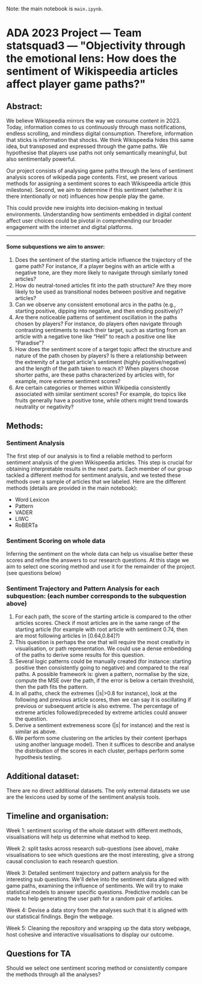 Note: the main notebook is ```main.ipynb```.

# ADA 2023 Project — Team statsquad3 — "Objectivity through the emotional lens: How does the sentiment of Wikispeedia articles affect player game paths?"

## Abstract:

We believe Wikispeedia mirrors the way we consume content in 2023. Today, information comes to us continuously through mass notifications, endless scrolling, and mindless digital consumption. Therefore, information that sticks is information that shocks. We think Wikispeedia hides this same idea, but transposed and expressed through the game paths. We hypothesise that players use paths not only semantically meaningful, but also sentimentally powerful.

Our project consists of analysing game paths through the lens of sentiment analysis scores of wikipedia page contents. First, we present various methods for assigning a sentiment scores to each Wikispeedia article (this milestone). Second, we aim to determine if this sentiment (whether it is there intentionally or not) influences how people play the game.

This could provide new insights into decision-making in textual environments. Understanding how sentiments embedded in digital content affect user choices could be pivotal in comprehending our broader engagement with the internet and digital platforms.

___

#### Some subquestions we aim to answer:
1. Does the sentiment of the starting article influence the trajectory of the game path? For instance, if a player begins with an article with a negative tone, are they more likely to navigate through similarly toned articles?
2. How do neutral-toned articles fit into the path structure? Are they more likely to be used as transitional nodes between positive and negative articles?
3. Can we observe any consistent emotional arcs in the paths (e.g., starting positive, dipping into negative, and then ending positively)?
4. Are there noticeable patterns of sentiment oscillation in the paths chosen by players? For instance, do players often navigate through contrasting sentiments to reach their target, such as starting from an article with a negative tone like “Hell” to reach a positive one like “Paradise”?
5. How does the sentiment score of a target topic affect the structure and nature of the path chosen by players? Is there a relationship between the extremity of a target article's sentiment (highly positive/negative) and the length of the path taken to reach it? When players choose shorter paths, are these paths characterized by articles with, for example, more extreme sentiment scores?
6. Are certain categories or themes within Wikipedia consistently associated with similar sentiment scores? For example, do topics like fruits generally have a positive tone, while others might trend towards neutrality or negativity? 

## Methods:
### Sentiment Analysis
The first step of our analysis is to find a reliable method to perform sentiment analysis of the given Wikispeedia articles. This step is crucial for obtaining interpretable results in the next parts. Each member of our group tackled a different method for sentiment analysis, and we tested these methods over a sample of articles that we labeled. Here are the different methods (details are provided in the main notebook):

- Word Lexicon
- Pattern
- VADER
- LIWC
- RoBERTa

### Sentiment Scoring on whole data
Inferring the sentiment on the whole data can help us visualise better these scores and refine the answers to our research questions. At this stage we aim to select one scoring method and use it for the remainder of the project. (see questions below)

### Sentiment Trajectory and Pattern Analysis for each subquestion: (each number corresponds to the subquestion above)
1. For each path, the score of the starting article is compared to the other articles scores. Check if most articles are in the same range of the starting article (for example with root article with sentiment 0.74, then are most following articles in [0.64,0.84]?)
2. This question is perhaps the one that will require the most creativity in visualisation, or path representation. We could use a dense embedding of the paths to derive some results for this question.
3. Several logic patterns could be manually created (for instance: starting positive then consistently going to negative) and compared to the real paths. A possible framework is: given a pattern, normalise by the size, compute the MSE over the path, if the error is below a certain threshold, then the path fits the pattern.
4. In all paths, check the extremes (|s|>0.8 for instance), look at the following and previous article scores, then we can say it is oscillating if previous or subsequent article is also extreme. The percentage of extreme articles followed/preceded by extreme articles could answer the question.
5. Derive a sentiment extremeness score ($|s|$ for instance) and the rest is similar as above.
6. We perform some clustering on the articles by their content (perhaps using another language model). Then it suffices to describe and analyse the distribution of the scores in each cluster, perhaps perform some hypothesis testing.

## Additional dataset:

There are no direct additional datasets. The only external datasets we use are the lexicons used by some of the sentiment analysis tools. 

## Timeline and organisation:

Week 1: sentiment scoring of the whole dataset with different methods, visualisations will help us determine what method to keep.

Week 2: split tasks across research sub-questions (see above), make visualisations to see which questions are the most interesting, give
a strong causal conclusion to each research question.

Week 3: Detailed sentiment trajectory and pattern analysis for the interesting sub questions. We'll delve into the sentiment data aligned with game paths, examining the influence of sentiments. We will try to make statistical models to answer specific questions.
Predictive models can be made to help generating the user path for a random pair of articles.

Week 4: Devise a data story from the analyses such that it is aligned with our statistical findings. Begin the webpage.

Week 5: Cleaning the repository and wrapping up the data story webpage, host cohesive and interactive visualisations to display our outcome.

## Questions for TA
Should we select one sentiment scoring method or consistently compare the methods through all the analyses?

